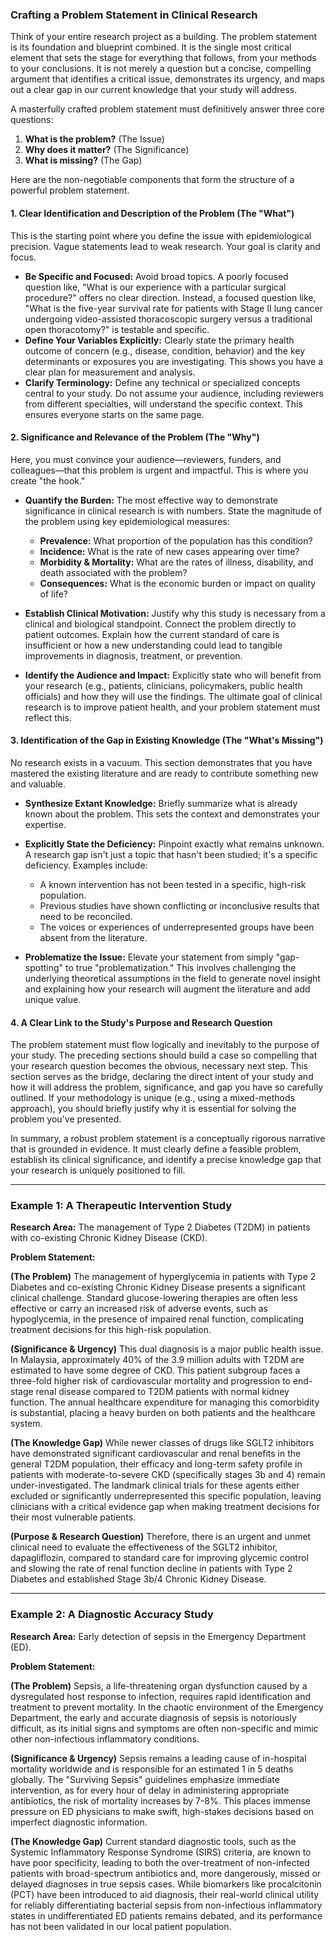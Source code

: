 ### Crafting a Problem Statement in Clinical Research

Think of your entire research project as a building. The problem statement is its foundation and blueprint combined. It is the single most critical element that sets the stage for everything that follows, from your methods to your conclusions. It is not merely a question but a concise, compelling argument that identifies a critical issue, demonstrates its urgency, and maps out a clear gap in our current knowledge that your study will address.

A masterfully crafted problem statement must definitively answer three core questions:
1.  **What is the problem?** (The Issue)
2.  **Why does it matter?** (The Significance)
3.  **What is missing?** (The Gap)

Here are the non-negotiable components that form the structure of a powerful problem statement.

#### 1. Clear Identification and Description of the Problem (The "What")

This is the starting point where you define the issue with epidemiological precision. Vague statements lead to weak research. Your goal is clarity and focus.

* **Be Specific and Focused:** Avoid broad topics. A poorly focused question like, "What is our experience with a particular surgical procedure?" offers no clear direction. Instead, a focused question like, "What is the five-year survival rate for patients with Stage II lung cancer undergoing video-assisted thoracoscopic surgery versus a traditional open thoracotomy?" is testable and specific.
* **Define Your Variables Explicitly:** Clearly state the primary health outcome of concern (e.g., disease, condition, behavior) and the key determinants or exposures you are investigating. This shows you have a clear plan for measurement and analysis.
* **Clarify Terminology:** Define any technical or specialized concepts central to your study. Do not assume your audience, including reviewers from different specialties, will understand the specific context. This ensures everyone starts on the same page.

#### 2. Significance and Relevance of the Problem (The "Why")

Here, you must convince your audience—reviewers, funders, and colleagues—that this problem is urgent and impactful. This is where you create "the hook."

* **Quantify the Burden:** The most effective way to demonstrate significance in clinical research is with numbers. State the magnitude of the problem using key epidemiological measures:
    * **Prevalence:** What proportion of the population has this condition?
    * **Incidence:** What is the rate of new cases appearing over time?
    * **Morbidity & Mortality:** What are the rates of illness, disability, and death associated with the problem?
    * **Consequences:** What is the economic burden or impact on quality of life?

* **Establish Clinical Motivation:** Justify why this study is necessary from a clinical and biological standpoint. Connect the problem directly to patient outcomes. Explain how the current standard of care is insufficient or how a new understanding could lead to tangible improvements in diagnosis, treatment, or prevention.

* **Identify the Audience and Impact:** Explicitly state who will benefit from your research (e.g., patients, clinicians, policymakers, public health officials) and how they will use the findings. The ultimate goal of clinical research is to improve patient health, and your problem statement must reflect this.

#### 3. Identification of the Gap in Existing Knowledge (The "What's Missing")

No research exists in a vacuum. This section demonstrates that you have mastered the existing literature and are ready to contribute something new and valuable.

* **Synthesize Extant Knowledge:** Briefly summarize what is already known about the problem. This sets the context and demonstrates your expertise.
  
* **Explicitly State the Deficiency:** Pinpoint exactly what remains unknown. A research gap isn't just a topic that hasn't been studied; it's a specific deficiency. Examples include:
    * A known intervention has not been tested in a specific, high-risk population.
    * Previous studies have shown conflicting or inconclusive results that need to be reconciled.
    * The voices or experiences of underrepresented groups have been absent from the literature.
      
* **Problematize the Issue:** Elevate your statement from simply "gap-spotting" to true "problematization." This involves challenging the underlying theoretical assumptions in the field to generate novel insight and explaining how your research will augment the literature and add unique value.

#### 4. A Clear Link to the Study's Purpose and Research Question

The problem statement must flow logically and inevitably to the purpose of your study. The preceding sections should build a case so compelling that your research question becomes the obvious, necessary next step. This section serves as the bridge, declaring the direct intent of your study and how it will address the problem, significance, and gap you have so carefully outlined. If your methodology is unique (e.g., using a mixed-methods approach), you should briefly justify why it is essential for solving the problem you've presented.

In summary, a robust problem statement is a conceptually rigorous narrative that is grounded in evidence. It must clearly define a feasible problem, establish its clinical significance, and identify a precise knowledge gap that your research is uniquely positioned to fill.

***

### Example 1: A Therapeutic Intervention Study

**Research Area:** The management of Type 2 Diabetes (T2DM) in patients with co-existing Chronic Kidney Disease (CKD).

**Problem Statement:**

**(The Problem)**
The management of hyperglycemia in patients with Type 2 Diabetes and co-existing Chronic Kidney Disease presents a significant clinical challenge. Standard glucose-lowering therapies are often less effective or carry an increased risk of adverse events, such as hypoglycemia, in the presence of impaired renal function, complicating treatment decisions for this high-risk population.

**(Significance & Urgency)**
This dual diagnosis is a major public health issue. In Malaysia, approximately 40% of the 3.9 million adults with T2DM are estimated to have some degree of CKD. This patient subgroup faces a three-fold higher risk of cardiovascular mortality and progression to end-stage renal disease compared to T2DM patients with normal kidney function. The annual healthcare expenditure for managing this comorbidity is substantial, placing a heavy burden on both patients and the healthcare system.

**(The Knowledge Gap)**
While newer classes of drugs like SGLT2 inhibitors have demonstrated significant cardiovascular and renal benefits in the general T2DM population, their efficacy and long-term safety profile in patients with moderate-to-severe CKD (specifically stages 3b and 4) remain under-investigated. The landmark clinical trials for these agents either excluded or significantly underrepresented this specific population, leaving clinicians with a critical evidence gap when making treatment decisions for their most vulnerable patients.

**(Purpose & Research Question)**
Therefore, there is an urgent and unmet clinical need to evaluate the effectiveness of the SGLT2 inhibitor, dapagliflozin, compared to standard care for improving glycemic control and slowing the rate of renal function decline in patients with Type 2 Diabetes and established Stage 3b/4 Chronic Kidney Disease.

***

### Example 2: A Diagnostic Accuracy Study

**Research Area:** Early detection of sepsis in the Emergency Department (ED).

**Problem Statement:**

**(The Problem)**
Sepsis, a life-threatening organ dysfunction caused by a dysregulated host response to infection, requires rapid identification and treatment to prevent mortality. In the chaotic environment of the Emergency Department, the early and accurate diagnosis of sepsis is notoriously difficult, as its initial signs and symptoms are often non-specific and mimic other non-infectious inflammatory conditions.

**(Significance & Urgency)**
Sepsis remains a leading cause of in-hospital mortality worldwide and is responsible for an estimated 1 in 5 deaths globally. The "Surviving Sepsis" guidelines emphasize immediate intervention, as for every hour of delay in administering appropriate antibiotics, the risk of mortality increases by 7-8%. This places immense pressure on ED physicians to make swift, high-stakes decisions based on imperfect diagnostic information.

**(The Knowledge Gap)**
Current standard diagnostic tools, such as the Systemic Inflammatory Response Syndrome (SIRS) criteria, are known to have poor specificity, leading to both the over-treatment of non-infected patients with broad-spectrum antibiotics and, more dangerously, missed or delayed diagnoses in true sepsis cases. While biomarkers like procalcitonin (PCT) have been introduced to aid diagnosis, their real-world clinical utility for reliably differentiating bacterial sepsis from non-infectious inflammatory states in undifferentiated ED patients remains debated, and its performance has not been validated in our local patient population.
